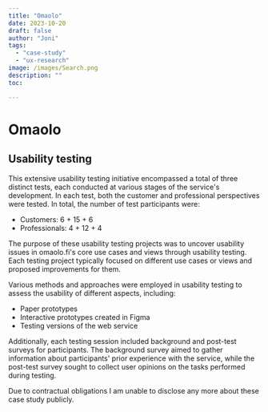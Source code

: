 ```yaml
---
title: "Omaolo"
date: 2023-10-20
draft: false
author: "Joni"
tags: 
  - "case-study"
  - "ux-research"
image: /images/Search.png
description: ""
toc:

---
```


# Omaolo

## Usability testing

This extensive usability testing initiative encompassed a total of three distinct tests, each conducted at various stages of the service's development. In each test, both the customer and professional perspectives were tested. In total, the number of test participants were:

- Customers: 6 + 15 + 6
- Professionals: 4 + 12 + 4

The purpose of these usability testing projects was to uncover usability issues in omaolo.fi's core use cases and views through usability testing. Each testing project typically focused on different use cases or views and proposed improvements for them.

Various methods and approaches were employed in usability testing to assess the usability of different aspects, including:

- Paper prototypes
- Interactive prototypes created in Figma
- Testing versions of the web service

Additionally, each testing session included background and post-test surveys for participants. The background survey aimed to gather information about participants' prior experience with the service, while the post-test survey sought to collect user opinions on the tasks performed during testing.

Due to contractual obligations I am unable to disclose any more about these case study publicly.